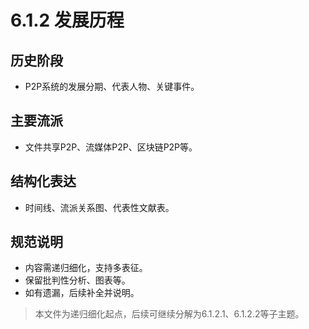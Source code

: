 # 6.1.2 发展历程

## 历史阶段

- P2P系统的发展分期、代表人物、关键事件。

## 主要流派

- 文件共享P2P、流媒体P2P、区块链P2P等。

## 结构化表达

- 时间线、流派关系图、代表性文献表。

## 规范说明

- 内容需递归细化，支持多表征。
- 保留批判性分析、图表等。
- 如有遗漏，后续补全并说明。

> 本文件为递归细化起点，后续可继续分解为6.1.2.1、6.1.2.2等子主题。
